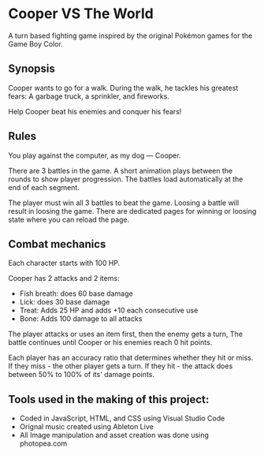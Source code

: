 # Cooper VS The World
A turn based fighting game inspired by the original Pokémon games for the Game Boy Color.

## Synopsis 
Cooper wants to go for a walk.
During the walk, he tackles his greatest fears:
A garbage truck, a sprinkler, and fireworks.

Help Cooper beat his enemies and conquer his fears!

## Rules
You play against the computer, as my dog — Cooper.

There are 3 battles in the game.
A short animation plays between the rounds to show player progression.
The battles load automatically at the end of each segment.

The player must win all 3 battles to beat the game.
Loosing a battle will result in loosing the game.
There are dedicated pages for winning or loosing state where you can reload the page. 

## Combat mechanics
Each character starts with 100 HP.

Cooper has 2 attacks and 2 items: 
- Fish breath: does 60 base damage
- Lick: does 30 base damage
- Treat: Adds 25 HP and adds +10 each consecutive use
- Bone: Adds 100 damage to all attacks 

The player attacks or uses an item first, then the enemy gets a turn,
The battle continues until Cooper or his enemies reach 0 hit points.

Each player has an accuracy ratio that determines whether they hit or miss.
If they miss - the other player gets a turn.
If they hit - the attack does between 50% to 100% of its' damage points.

## Tools used in the making of this project:
- Coded in JavaScript, HTML, and CSS using Visual Studio Code
- Orignal music created using Ableton Live
- All Image manipulation and asset creation was done using photopea.com